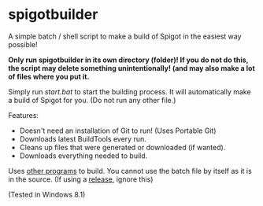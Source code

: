 # spigotbuilder

A simple batch / shell script to make a build of Spigot in the easiest way possible!

**Only run spigotbuilder in its own directory (folder)! If you do not do this, the script may delete something unintentionally! (and may also make a lot of files where you put it.**

Simply run _start.bat_ to start the building process. It will automatically make a build of Spigot for you. (Do not run any other file.)

Features:
* Doesn't need an installation of Git to run! (Uses Portable Git)
* Downloads latest BuildTools every run.
* Cleans up files that were generated or downloaded (if wanted).
* Downloads everything needed to build.

Uses [other programs](https://github.com/colebob9/spigotbuilder/wiki/Programs-included-with-releases) to build. You cannot use the batch file by itself as it is in the source. (If using a [release](https://github.com/colebob9/spigotbuilder/releases), ignore this)

(Tested in Windows 8.1)
